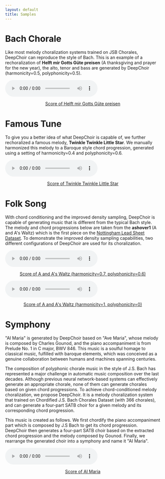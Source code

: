 ```yaml
---
layout: default
title: Samples
---
```


# Bach Chorale

Like most melody choralization systems trained on JSB Chorales, DeepChoir can reproduce the style of Bach. This is an example of a rechoralization of **Helft mir Gotts Güte preisen** (A thanksgiving and prayer for the new year), the alto, tenor and bass are generated by DeepChoir (harmonicity=0.5, polyphonicity=0.5).

<audio id="audio_1" src="samples/chorale/088-h0.5-p-0.5.mp3" type="audio/mpeg" controls controlsList="nodownload">Your browser does not support the audio element.</audio>
<center><a id="score_1" href="samples/chorale/088-h0.5-p-0.5.pdf" target="_blank">Score of Helft mir Gotts Güte preisen</a></center>

# Famous Tune
To give you a better idea of what DeepChoir is capable of, we further rechoralized a famous melody, **Twinkle Twinkle Little Star**. We manually harmonized this melody to a Baroque style chord progression, generated using a setting of harmonicity=0.4 and polyphonicity=0.6.

<audio id="audio_2" src="samples/famous_tune/little star-h0.4-p0.6.mp3" type="audio/mpeg" controls controlsList="nodownload">Your browser does not support the audio element.</audio>
<center><a id="score_2" href="samples/famous_tune/little star-h0.4-p0.6.pdf" target="_blank">Score of Twinkle Twinkle Little Star</a></center>


# Folk Song
With chord conditioning and the improved density sampling, DeepChoir is capable of generating music that is different from the typical Bach style. The melody and chord progressions below are taken from the **ashover1** (A and A's Waltz) which is the first piece on the [Nottingham Lead Sheet Dataset](https://github.com/sander-wood/autoharmonizer). To demonstrate the improved density sampling capabilities, two different configurations of DeepChoir are used for its choralization.

<audio id="audio_3" src="samples/folk_song/ashover1-h0.7-p0.6.mp3" type="audio/mpeg" controls controlsList="nodownload">Your browser does not support the audio element.</audio>
<center><a id="score_3" href="samples/folk_song/ashover1-h0.7-p0.6.pdf" target="_blank">Score of A and A's Waltz (harmonicity=0.7, polyphonicity=0.6)</a></center>

<audio id="audio_4" src="samples/folk_song/ashover1-h1-p0.mp3" type="audio/mpeg" controls controlsList="nodownload">Your browser does not support the audio element.</audio>
<center><a id="score_4" href="samples/folk_song/ashover1-h1-p0.pdf" target="_blank">Score of A and A's Waltz (harmonicity=1, polyphonicity=0)</a></center>

# Symphony

"AI Maria" is generated by DeepChoir based on "Ave Maria", whose melody is composed by Charles Gounod, and the piano accompaniment is from Prelude No. 1 in C major, BWV 846. This music is a soulful homage to classical music, fulfilled with baroque elements, which was conceived as a genuine collaboration between humans and machines spanning centuries.

The composition of polyphonic chorale music in the style of J.S. Bach has represented a major challenge in automatic music composition over the last decades. Although previous neural network-based systems can effectively generate an appropriate chorale, none of them can generate chorales based on given chord progressions. To achieve chord-conditioned melody choralization, we propose DeepChoir. It is a melody choralization system that trained on Chordified J.S. Bach Chorales Dataset (with 366 chorales), and can generate a four-part SATB choir for a given melody and its corresponding chord progression.

This music is created as follows. We first chordify the piano accompaniment part which is composed by J.S Bach to get its chord progression. DeepChoir then generates a four-part SATB choir based on the extracted chord progression and the melody composed by Gounod. Finally, we rearrange the generated choir into a symphony and name it "AI Maria".

<audio id="audio_5" src="samples/symphony/AI Maria.mp3" type="audio/mpeg" controls controlsList="nodownload">Your browser does not support the audio element.</audio>
<center><a id="score_5" href="samples/symphony/AI Maria.pdf" target="_blank">Score of AI Maria</a></center>